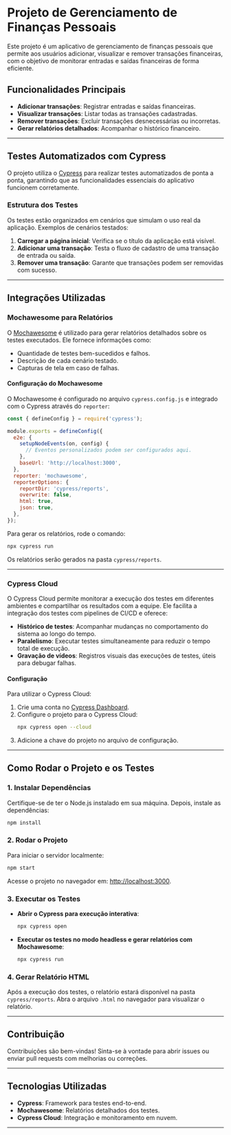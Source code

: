 # **Projeto de Gerenciamento de Finanças Pessoais**

Este projeto é um aplicativo de gerenciamento de finanças pessoais que permite aos usuários adicionar, visualizar e remover transações financeiras, com o objetivo de monitorar entradas e saídas financeiras de forma eficiente.

## **Funcionalidades Principais**
- **Adicionar transações**: Registrar entradas e saídas financeiras.
- **Visualizar transações**: Listar todas as transações cadastradas.
- **Remover transações**: Excluir transações desnecessárias ou incorretas.
- **Gerar relatórios detalhados**: Acompanhar o histórico financeiro.

---

## **Testes Automatizados com Cypress**

O projeto utiliza o [Cypress](https://www.cypress.io/) para realizar testes automatizados de ponta a ponta, garantindo que as funcionalidades essenciais do aplicativo funcionem corretamente.

### **Estrutura dos Testes**
Os testes estão organizados em cenários que simulam o uso real da aplicação. Exemplos de cenários testados:
1. **Carregar a página inicial**: Verifica se o título da aplicação está visível.
2. **Adicionar uma transação**: Testa o fluxo de cadastro de uma transação de entrada ou saída.
3. **Remover uma transação**: Garante que transações podem ser removidas com sucesso.

---

## **Integrações Utilizadas**

### **Mochawesome para Relatórios**
O [Mochawesome](https://www.npmjs.com/package/mochawesome) é utilizado para gerar relatórios detalhados sobre os testes executados. Ele fornece informações como:
- Quantidade de testes bem-sucedidos e falhos.
- Descrição de cada cenário testado.
- Capturas de tela em caso de falhas.

#### **Configuração do Mochawesome**
O Mochawesome é configurado no arquivo `cypress.config.js` e integrado com o Cypress através do `reporter`:

```javascript
const { defineConfig } = require('cypress');

module.exports = defineConfig({
  e2e: {
    setupNodeEvents(on, config) {
      // Eventos personalizados podem ser configurados aqui.
    },
    baseUrl: 'http://localhost:3000',
  },
  reporter: 'mochawesome',
  reporterOptions: {
    reportDir: 'cypress/reports',
    overwrite: false,
    html: true,
    json: true,
  },
});
```

Para gerar os relatórios, rode o comando:
```bash
npx cypress run
```

Os relatórios serão gerados na pasta `cypress/reports`.

---

### **Cypress Cloud**
O Cypress Cloud permite monitorar a execução dos testes em diferentes ambientes e compartilhar os resultados com a equipe. Ele facilita a integração dos testes com pipelines de CI/CD e oferece:
- **Histórico de testes**: Acompanhar mudanças no comportamento do sistema ao longo do tempo.
- **Paralelismo**: Executar testes simultaneamente para reduzir o tempo total de execução.
- **Gravação de vídeos**: Registros visuais das execuções de testes, úteis para debugar falhas.

#### **Configuração**
Para utilizar o Cypress Cloud:
1. Crie uma conta no [Cypress Dashboard](https://dashboard.cypress.io/).
2. Configure o projeto para o Cypress Cloud:
   ```bash
   npx cypress open --cloud
   ```
3. Adicione a chave do projeto no arquivo de configuração.

---

## **Como Rodar o Projeto e os Testes**

### **1. Instalar Dependências**
Certifique-se de ter o Node.js instalado em sua máquina. Depois, instale as dependências:
```bash
npm install
```

### **2. Rodar o Projeto**
Para iniciar o servidor localmente:
```bash
npm start
```

Acesse o projeto no navegador em: [http://localhost:3000](http://localhost:3000).

### **3. Executar os Testes**
- **Abrir o Cypress para execução interativa**:
   ```bash
   npx cypress open
   ```
- **Executar os testes no modo headless e gerar relatórios com Mochawesome**:
   ```bash
   npx cypress run
   ```

### **4. Gerar Relatório HTML**
Após a execução dos testes, o relatório estará disponível na pasta `cypress/reports`. Abra o arquivo `.html` no navegador para visualizar o relatório.

---

## **Contribuição**
Contribuições são bem-vindas! Sinta-se à vontade para abrir issues ou enviar pull requests com melhorias ou correções.

---

## **Tecnologias Utilizadas**
- **Cypress**: Framework para testes end-to-end.
- **Mochawesome**: Relatórios detalhados dos testes.
- **Cypress Cloud**: Integração e monitoramento em nuvem.

---
